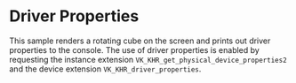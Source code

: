 # Driver Properties

This sample renders a rotating cube on the screen and prints out driver
properties to the console. The use of driver properties is enabled by requesting
the instance extension `VK_KHR_get_physical_device_properties2` and the device
extension `VK_KHR_driver_properties`.